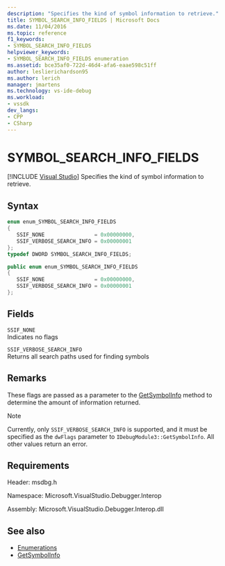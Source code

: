```yaml
---
description: "Specifies the kind of symbol information to retrieve."
title: SYMBOL_SEARCH_INFO_FIELDS | Microsoft Docs
ms.date: 11/04/2016
ms.topic: reference
f1_keywords:
- SYMBOL_SEARCH_INFO_FIELDS
helpviewer_keywords:
- SYMBOL_SEARCH_INFO_FIELDS enumeration
ms.assetid: bce35af0-722d-46d4-afa6-eaae598c51ff
author: leslierichardson95
ms.author: lerich
manager: jmartens
ms.technology: vs-ide-debug
ms.workload:
- vssdk
dev_langs:
- CPP
- CSharp
---
```

# SYMBOL_SEARCH_INFO_FIELDS

 [!INCLUDE [Visual Studio](~/includes/applies-to-version/vs-not-mac.md)]
Specifies the kind of symbol information to retrieve.

## Syntax

```cpp
enum enum_SYMBOL_SEARCH_INFO_FIELDS
{
   SSIF_NONE                = 0x00000000,
   SSIF_VERBOSE_SEARCH_INFO = 0x00000001
};
typedef DWORD SYMBOL_SEARCH_INFO_FIELDS;
```

```csharp
public enum enum_SYMBOL_SEARCH_INFO_FIELDS
{
   SSIF_NONE                = 0x00000000,
   SSIF_VERBOSE_SEARCH_INFO = 0x00000001
};

```

## Fields
 `SSIF_NONE`\
 Indicates no flags

 `SSIF_VERBOSE_SEARCH_INFO`\
 Returns all search paths used for finding symbols

## Remarks
 These flags are passed as a parameter to the [GetSymbolInfo](../../../extensibility/debugger/reference/idebugmodule3-getsymbolinfo.md) method to determine the amount of information returned.

> [!NOTE]
> Currently, only `SSIF_VERBOSE_SEARCH_INFO` is supported, and it must be specified as the `dwFlags` parameter to `IDebugModule3::GetSymbolInfo`. All other values return an error.

## Requirements
 Header: msdbg.h

 Namespace: Microsoft.VisualStudio.Debugger.Interop

 Assembly: Microsoft.VisualStudio.Debugger.Interop.dll

## See also
- [Enumerations](../../../extensibility/debugger/reference/enumerations-visual-studio-debugging.md)
- [GetSymbolInfo](../../../extensibility/debugger/reference/idebugmodule3-getsymbolinfo.md)
